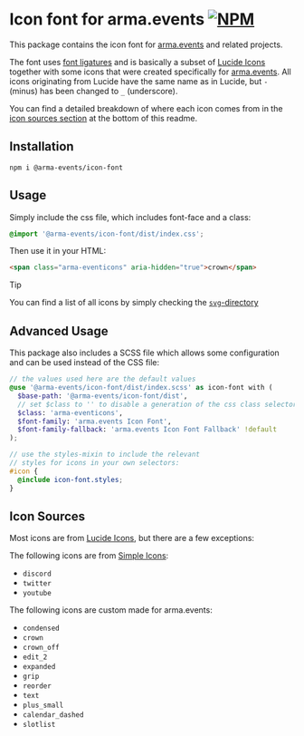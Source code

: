 # Icon font for arma.events [![NPM](https://img.shields.io/npm/v/%40arma-events%2Ficon-font?style=flat-square)](https://npmjs.com/package/@arma-events/icon-font)

This package contains the icon font for [arma.events](https://arma.events) and related projects.

The font uses [font ligatures](https://fonts.google.com/knowledge/glossary/ligature) and is basically a subset of [Lucide Icons](https://github.com/lucide-icons/lucide) together with some icons that were created specifically for [arma.events](https://arma.events). All icons originating from Lucide have the same name as in Lucide, but `-` (minus) has been changed to `_` (underscore).

You can find a detailed breakdown of where each icon comes from in the [icon sources section](#icon-sources) at the bottom of this readme.

## Installation

```
npm i @arma-events/icon-font
```

## Usage

Simply include the css file, which includes font-face and a class:

```css
@import '@arma-events/icon-font/dist/index.css';
```

Then use it in your HTML:

```html
<span class="arma-eventicons" aria-hidden="true">crown</span>
```

> [!TIP]
> You can find a list of all icons by simply checking the [`svg`-directory](./svg/)

## Advanced Usage

This package also includes a SCSS file which allows some configuration and can be used instead of the CSS file:

```scss
// the values used here are the default values
@use '@arma-events/icon-font/dist/index.scss' as icon-font with (
  $base-path: '@arma-events/icon-font/dist',
  // set $class to '' to disable a generation of the css class selector
  $class: 'arma-eventicons',
  $font-family: 'arma.events Icon Font',
  $font-family-fallback: 'arma.events Icon Font Fallback' !default
);

// use the styles-mixin to include the relevant
// styles for icons in your own selectors:
#icon {
  @include icon-font.styles;
}
```

## Icon Sources

Most icons are from [Lucide Icons](https://github.com/lucide-icons/lucide), but there are a few exceptions:

The following icons are from [Simple Icons](https://github.com/simple-icons/simple-icons):

- `discord`
- `twitter`
- `youtube`

The following icons are custom made for arma.events:

- `condensed`
- `crown`
- `crown_off`
- `edit_2`
- `expanded`
- `grip`
- `reorder`
- `text`
- `plus_small`
- `calendar_dashed`
- `slotlist`
